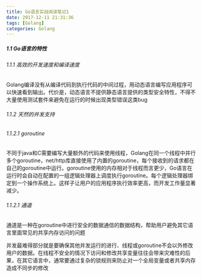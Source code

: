 ```yaml
---
title: Go语言实战阅读笔记1
date: 2017-12-11 21:31:36
tags: [Golang]
categories: Golang
---
```


##### 1.1 Go语言的特性

###### 1.1.1  高效的开发速度和编译速度

Golang编译没有从编译代码到执行代码的中间过程，用动态语言编写应用程序可以快速看到输出。代价是，动态语言不提供静态语言提供的类型安全特性，不得不大量使用测试套件来避免在运行的时候出现类型错误这类bug

###### 1.1.2 天然的并发支持

###### 1.1.2.1 goroutine

不同于java和C需要编写大量额外的代码来使用线程，Golang在同一个线程中并行多个goroutine，net/http库直接使用了内置的goroutine，每个接收到的请求都在自己的goroutine中运行。goroutine使用的内存相对于线程而言更少，Go语言在运行时会自动在配置的一组逻辑处理器上调度执行goroutine。每个逻辑处理器绑定到一个操作系统上。这样子让用户的应用程序执行效率更高，而开发工作量显著减少。


###### 1.1.2.1 通道

通道是一种在goroutine中进行安全的数据通信的数据结构，帮助用户避免其它语言里面常见的共享内存访问的问题

并发最难得部分就是要确保其他并发运行的进行、线程或goroutine不会以外修改用户的数据。在线程不安全的情况下访问和修改共享变量往往会带来灾难性的后果，在其它语言中，通常要通过复杂的锁规则来防止对一个全局变量或者共享内存造成不同步的修改
